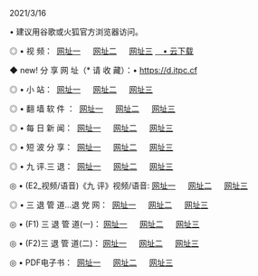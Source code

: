 <p>2021/3/16
<p>• 建议用谷歌或火狐官方浏览器访问。
<p>◎ • 视 频： 
<a href="http://pvg.hdfmradio.com/" target="_blank">网址一</a> 　 
<a href="http://ptp.hdfmradio.com/" target="_blank">网址二</a> 　 
<a href="http://ptp.hdfmradio.com/b.html" target="_blank">网址三</a>
<a href="https://yadi.sk/d/d0sUeAOpal3njw" target="_blank">　• 云下载 </a></p>
<p>◆ new! 分 享 网 址（* 请 收 藏）：• <a href="http://pry.hdfmradio.com/a.html">https://d.itpc.cf</a></p>

<p>◎ • 小 站：  
<a href="http://pvg.hdfmradio.com/f.html" target="_blank">网址一</a> 　 
<a href="http://ptp.hdfmradio.com/h.html" target="_blank">网址二</a> 　 
<a href="http://ptp.hdfmradio.com/k/" target="_blank">网址三</a></p>
<p>◎ • 翻 墙 软 件 ：  
<a href="http://pvg.hdfmradio.com/ff/" target="_blank">网址一</a> 　 
<a href="http://ptp.hdfmradio.com/s/read/a1_nd.html" target="_blank">网址二</a> 　 
<a href="http://ptp.hdfmradio.com/ff/index.html" target="_blank">网址三</a></p>
<p>◎ • 每 日 新 闻：  
<a href="http://pvg.hdfmradio.com/day/" target="_blank">网址一</a> 　 
<a href="http://ptp.hdfmradio.com/day/" target="_blank">网址二</a> 　 
<a href="http://ptp.hdfmradio.com/day/index.html" target="_blank">网址三</a></p>
<p>◎ • 短 波 分 享：  
<a href="http://pvg.hdfmradio.com/h/" target="_blank">网址一</a> 　 
<a href="http://ptp.hdfmradio.com/h/" target="_blank">网址二</a> 　 
<a href="http://ptp.hdfmradio.com/h/index.html" target="_blank">网址三</a></p>
<p>◎ • 九 评.三 退：  
<a href="http://pvg.hdfmradio.com/t/" target="_blank">网址一</a> 　 
<a href="http://ptp.hdfmradio.com/v2/index.html" target="_blank">网址二</a> 　 
<a href="http://ptp.hdfmradio.com/tt/index.html" target="_blank">网址三</a> 　</p>
<p>◎ • (E2_视频/语音)《九 评》视频/语音: 
<a href="http://ptp.hdfmradio.com/7738.html" target="_blank">网址一</a> 　 
<a href="http://ptp.hdfmradio.com/7614.html" target="_blank">网址二</a> 　 
<a href="http://ptp.hdfmradio.com/7633.html" target="_blank">网址三</a></p>
<p>◎ • 三 退 管 道...退 党 网：  
<a href="http://pvg.hdfmradio.com/go/td1.html" target="_blank">网址一</a> 　 
<a href="http://ptp.hdfmradio.com/go/td2.html" target="_blank">网址二</a> 　 
<a href="http://ptp.hdfmradio.com/go/td3.html" target="_blank">网址三</a></p>
<p>◎ • (F1) 三 退 管 道(一)： 
<a href="http://pvg.hdfmradio.com/dd/" target="_blank">网址一</a> 　 
<a href="http://ptp.hdfmradio.com/s/read/a1_tdx.html" target="_blank">网址二</a> 　 
<a href="http://ptp.hdfmradio.com/dd/" target="_blank">网址三</a></p>
<p>◎ • (F2)三 退 管 道(二)： 
<a href="http://ptp.hdfmradio.com/d/" target="_blank">网址一</a> 　 
<a href="http://pvg.hdfmradio.com/d/index.html" target="_blank">网址二</a> 　 
<a href="http://ptp.hdfmradio.com/d/" target="_blank">网址三</a></p>
<p>◎ • PDF电子书：  
<a href="http://pvg.hdfmradio.com/p/" target="_blank">网址一</a> 　 
<a href="http://ptp.hdfmradio.com/p/index.html" target="_blank">网址二</a> 　 
<a href="http://ptp.hdfmradio.com/p/" target="_blank">网址三</a></p>
